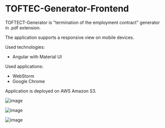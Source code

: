 # TOFTEC-Generator-Frontend

TOFTECT-Generator is "termination of the employment contract" generator in .pdf extension. 

The application supports a responsive view on mobile devices. 

Used technologies:

  - Angular with Material UI

Used applications:

  - WebStorm
  - Google Chrome
  
Application is deployed on AWS Amazon S3.

![image](https://user-images.githubusercontent.com/95986791/232109665-f6cd9123-655c-4908-9f03-12052bc49aae.png)

![image](https://user-images.githubusercontent.com/95986791/232109494-507ec6db-f75c-4f0e-823e-dc8a8080aa22.png)

![image](https://user-images.githubusercontent.com/95986791/229641954-24df9c4d-9e32-403c-bb58-45259891e4d2.png)



  
  

